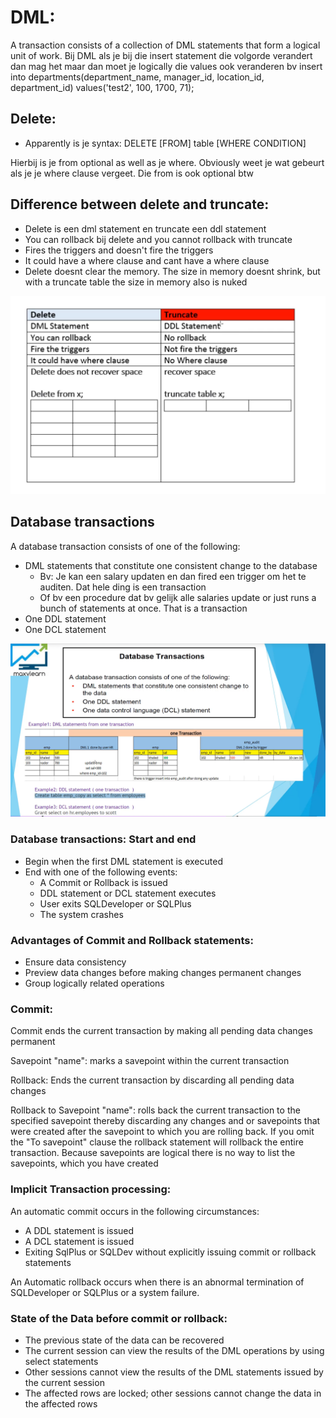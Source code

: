 # DML:

A transaction consists of a collection of DML statements that form a logical unit of work.
Bij DML als je bij die insert statement die volgorde verandert dan mag het maar dan moet je logically die values ook veranderen bv
insert into departments(department_name, manager_id, location_id, department_id)
                values('test2', 100, 1700, 71);




## Delete:
- Apparently is je syntax:
  DELETE [FROM] table
  [WHERE CONDITION]

Hierbij is je from optional as well as je where. Obviously weet je wat gebeurt als je je where clause vergeet. 
Die from is ook optional btw


## Difference between delete and truncate:
- Delete is een dml statement en truncate een ddl statement
- You can rollback bij delete and you cannot rollback with truncate
- Fires the triggers and doesn't fire the triggers
- It could have a where clause and cant have a where clause
- Delete doesnt clear the memory. The size in memory doesnt shrink, but with a truncate table the size in memory also is nuked

![Alt text](<../resources/difference truncate and delete.png>)



## Database transactions
 
 A database transaction consists of one of the following:
 - DML statements that constitute one consistent change to the database
      - Bv: Je kan een salary updaten en dan fired een trigger om het te auditen. Dat hele ding is een transaction
      - Of bv een procedure dat bv gelijk alle salaries update or just runs a bunch of statements at once. That is a transaction
 - One DDL statement
 - One DCL statement


![Alt text](<../resources/db transactions.png>)



### Database transactions: Start and end
- Begin when the first DML statement is executed
- End with one of the following events:
  - A Commit or Rollback is issued
  - DDL statement or DCL statement executes
  - User exits SQLDeveloper or SQLPlus
  - The system crashes


### Advantages of Commit and Rollback statements:
- Ensure data consistency
- Preview data changes before making changes permanent changes
- Group logically related operations


### Commit:
Commit ends the current transaction by making all pending data changes permanent

Savepoint "name": marks a savepoint within the current transaction

Rollback: Ends the current transaction by discarding all pending data changes

Rollback to Savepoint "name": rolls back the current transaction to the specified savepoint thereby discarding any changes and or savepoints that were created after the savepoint to which you are rolling back. If you omit the "To savepoint" clause the rollback statement will rollback the entire transaction. Because savepoints are logical there is no way to list the savepoints, which you have created


### Implicit Transaction processing:

An automatic commit occurs in the following circumstances:
- A DDL statement is issued
- A DCL statement is issued
- Exiting SqlPlus or SQLDev without explicitly issuing commit or rollback statements

An Automatic rollback occurs when there is an abnormal termination of SQLDeveloper or SQLPlus or a system failure.



### State of the Data before commit or rollback:
- The previous state of the data can be recovered
- The current session can view the results of the DML operations by using select statements
- Other sessions cannot view the results of the DML statements issued by the current session
- The affected rows are locked; other sessions cannot change the data in the affected rows  


